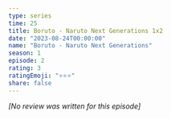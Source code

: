 ```yaml
---
type: series
time: 25
title: Boruto - Naruto Next Generations 1x2
date: "2023-08-24T00:00:00"
name: "Boruto - Naruto Next Generations"
season: 1
episode: 2
rating: 3
ratingEmoji: "⭐️⭐️⭐️"
share: false
---
```


_[No review was written for this episode]_